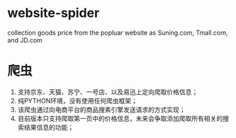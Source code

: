 # website-spider
collection goods price from the popluar website as Suning.com, Tmall.com, and JD.com

# 爬虫
1. 支持京东、天猫、苏宁、一号店、以及易迅上定向爬取价格信息；
2. 纯PYTHON环境，没有使用任何爬虫框架；
3. 该爬虫通过向电商平台的商品搜素引擎发送请求的方式实现；
4. 目前版本只支持爬取第一页中的价格信息，未来会争取添加爬取所有相关的搜索结果信息的功能；
